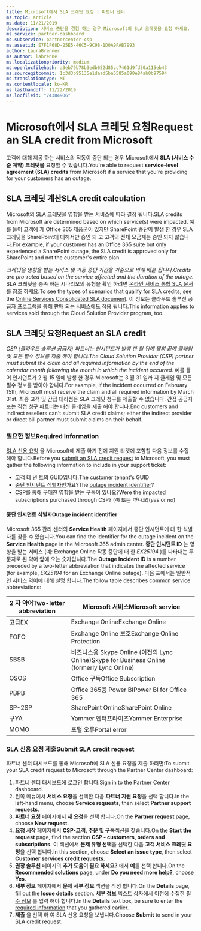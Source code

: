 ```yaml
---
title: Microsoft에서 SLA 크레딧 요청 | 파트너 센터
ms.topic: article
ms.date: 11/21/2019
description: 서비스 중단을 경험 하는 경우 Microsoft의 SLA 크레딧을 요청 하세요.
ms.service: partner-dashboard
ms.subservice: partnercenter-csp
ms.assetid: E7F1F68D-25E5-46C5-9C98-1D0A9FAB7993
author: LauraBrenner
ms.author: labrenne
ms.localizationpriority: medium
ms.openlocfilehash: a3eb79b78b3edb052d85cc7461d9fd50a115eb43
ms.sourcegitcommit: 1c3d3b95135e1daad5ba5585a090e84ab0b97594
ms.translationtype: MT
ms.contentlocale: ko-KR
ms.lasthandoff: 11/22/2019
ms.locfileid: "74384906"
---
```

# <a name="request-an-sla-credit-from-microsoft"></a><span data-ttu-id="fa484-103">Microsoft에서 SLA 크레딧 요청</span><span class="sxs-lookup"><span data-stu-id="fa484-103">Request an SLA credit from Microsoft</span></span> 

<span data-ttu-id="fa484-104">고객에 대해 제공 하는 서비스의 작동이 중단 되는 경우 Microsoft에서 **SLA (서비스 수준 계약) 크레딧을** 요청할 수 있습니다.</span><span class="sxs-lookup"><span data-stu-id="fa484-104">You're able to request **service-level agreement (SLA) credits** from Microsoft if a service that you're providing for your customers has an outage.</span></span>

## <a name="sla-credit-calculation"></a><span data-ttu-id="fa484-105">SLA 크레딧 계산</span><span class="sxs-lookup"><span data-stu-id="fa484-105">SLA credit calculation</span></span>

<span data-ttu-id="fa484-106">Microsoft의 SLA 크레딧을 영향을 받는 서비스에 따라 결정 됩니다.</span><span class="sxs-lookup"><span data-stu-id="fa484-106">SLA credits from Microsoft are determined based on which service(s) were impacted.</span></span> <span data-ttu-id="fa484-107">예를 들어 고객에 게 Office 365 제품군이 있지만 SharePoint 중단이 발생 한 경우 SLA 크레딧을 SharePoint에 대해서만 승인 되 고 고객의 전체 요금제는 승인 되지 않습니다.</span><span class="sxs-lookup"><span data-stu-id="fa484-107">For example, if your customer has an Office 365 suite but only experienced a SharePoint outage, the SLA credit is approved only for SharePoint and not the customer's entire plan.</span></span>

<span data-ttu-id="fa484-108">*크레딧은 영향을 받는 서비스 및 가동 중단 기간을 기준으로 비례 배분 됩니다.*</span><span class="sxs-lookup"><span data-stu-id="fa484-108">*Credits are pro-rated based on the service affected and the duration of the outage.*</span></span> <span data-ttu-id="fa484-109">SLA 크레딧을 충족 하는 시나리오의 유형을 확인 하려면 [온라인 서비스 통합 SLA 문서](http://www.microsoftvolumelicensing.com/DocumentSearch.aspx?Mode=3&DocumentTypeId=37)를 참조 하세요.</span><span class="sxs-lookup"><span data-stu-id="fa484-109">To see the types of scenarios that qualify for SLA credits, see the [Online Services Consolidated SLA document](http://www.microsoftvolumelicensing.com/DocumentSearch.aspx?Mode=3&DocumentTypeId=37).</span></span> <span data-ttu-id="fa484-110">이 정보는 클라우드 솔루션 공급자 프로그램을 통해 판매 되는 서비스에도 적용 됩니다.</span><span class="sxs-lookup"><span data-stu-id="fa484-110">This information applies to services sold through the Cloud Solution Provider program, too.</span></span>

## <a name="request-an-sla-credit"></a><span data-ttu-id="fa484-111">SLA 크레딧 요청</span><span class="sxs-lookup"><span data-stu-id="fa484-111">Request an SLA credit</span></span>

<span data-ttu-id="fa484-112">*CSP (클라우드 솔루션 공급자) 파트너는 인시던트가 발생 한 월 뒤에 월의 끝에 클레임 및 모든 필수 정보를 제출 해야 합니다.*</span><span class="sxs-lookup"><span data-stu-id="fa484-112">*The Cloud Solution Provider (CSP) partner must submit the claim and all required information by the end of the calendar month following the month in which the incident occurred.*</span></span> <span data-ttu-id="fa484-113">예를 들어 인시던트가 2 월 15 일에 발생 한 경우 Microsoft는 3 월 31 일까 지 클레임 및 모든 필수 정보를 받아야 합니다.</span><span class="sxs-lookup"><span data-stu-id="fa484-113">For example, if the incident occurred on February 15th, Microsoft must receive the claim and all required information by March 31st.</span></span> <span data-ttu-id="fa484-114">최종 고객 및 간접 대리점은 SLA 크레딧 청구를 제출할 수 없습니다. 간접 공급자 또는 직접 청구 파트너는 대신 클레임을 제출 해야 합니다.</span><span class="sxs-lookup"><span data-stu-id="fa484-114">End customers and indirect resellers can't submit SLA credit claims; either the indirect provider or direct bill partner must submit claims on their behalf.</span></span>

### <a name="required-information"></a><span data-ttu-id="fa484-115">필요한 정보</span><span class="sxs-lookup"><span data-stu-id="fa484-115">Required information</span></span>

<span data-ttu-id="fa484-116">[SLA 신용 요청](#submit-sla-credit-request) 을 Microsoft에 제출 하기 전에 지원 티켓에 포함할 다음 정보를 수집 해야 합니다.</span><span class="sxs-lookup"><span data-stu-id="fa484-116">Before you [submit an SLA credit request](#submit-sla-credit-request) to Microsoft, you must gather the following information to include in your support ticket:</span></span>

- <span data-ttu-id="fa484-117">고객 테 넌 트의 GUID입니다.</span><span class="sxs-lookup"><span data-stu-id="fa484-117">The customer tenant's GUID</span></span>
- <span data-ttu-id="fa484-118">[중단 인시던트 식별자](#outage-incident-identifier)인가요?</span><span class="sxs-lookup"><span data-stu-id="fa484-118">The [outage incident identifier](#outage-incident-identifier)?</span></span>
- <span data-ttu-id="fa484-119">CSP를 통해 구매한 영향을 받는 구독이 있나요?</span><span class="sxs-lookup"><span data-stu-id="fa484-119">Were the impacted subscriptions purchased through CSP?</span></span> <span data-ttu-id="fa484-120">(*예* 또는 *아니요*)</span><span class="sxs-lookup"><span data-stu-id="fa484-120">(*yes* or *no*)</span></span>

#### <a name="outage-incident-identifier"></a><span data-ttu-id="fa484-121">중단 인시던트 식별자</span><span class="sxs-lookup"><span data-stu-id="fa484-121">Outage incident identifier</span></span>

<span data-ttu-id="fa484-122">Microsoft 365 관리 센터의 **Service Health** 페이지에서 중단 인시던트에 대 한 식별자를 찾을 수 있습니다.</span><span class="sxs-lookup"><span data-stu-id="fa484-122">You can find the identifier for the outage incident on the **Service Health** page in the Microsoft 365 admin center.</span></span> <span data-ttu-id="fa484-123">**중단 인시던트 ID** 는 영향을 받는 서비스 (예: Exchange Online 작동 중단에 대 한 *EX25194* )를 나타내는 두 문자로 된 약어 앞에 오는 숫자입니다.</span><span class="sxs-lookup"><span data-stu-id="fa484-123">The **Outage Incident ID** is a number preceded by a two-letter abbreviation that indicates the affected service (for example, *EX25194* for an Exchange Online outage).</span></span> <span data-ttu-id="fa484-124">다음 표에서는 일반적인 서비스 약어에 대해 설명 합니다.</span><span class="sxs-lookup"><span data-stu-id="fa484-124">The follow table describes common service abbreviations:</span></span>

| <span data-ttu-id="fa484-125">2 자 약어</span><span class="sxs-lookup"><span data-stu-id="fa484-125">Two-letter abbreviation</span></span> | <span data-ttu-id="fa484-126">Microsoft 서비스</span><span class="sxs-lookup"><span data-stu-id="fa484-126">Microsoft service</span></span> |
| ----------------------- | ----------------- |
| <span data-ttu-id="fa484-127">고급</span><span class="sxs-lookup"><span data-stu-id="fa484-127">EX</span></span> | <span data-ttu-id="fa484-128">Exchange Online</span><span class="sxs-lookup"><span data-stu-id="fa484-128">Exchange Online</span></span> |
| <span data-ttu-id="fa484-129">FO</span><span class="sxs-lookup"><span data-stu-id="fa484-129">FO</span></span> | <span data-ttu-id="fa484-130">Exchange Online 보호</span><span class="sxs-lookup"><span data-stu-id="fa484-130">Exchange Online Protection</span></span> |
| <span data-ttu-id="fa484-131">SB</span><span class="sxs-lookup"><span data-stu-id="fa484-131">SB</span></span> | <span data-ttu-id="fa484-132">비즈니스용 Skype Online (이전의 Lync Online)</span><span class="sxs-lookup"><span data-stu-id="fa484-132">Skype for Business Online (formerly Lync Online)</span></span> |
| <span data-ttu-id="fa484-133">OS</span><span class="sxs-lookup"><span data-stu-id="fa484-133">OS</span></span> | <span data-ttu-id="fa484-134">Office 구독</span><span class="sxs-lookup"><span data-stu-id="fa484-134">Office Subscription</span></span> |
| <span data-ttu-id="fa484-135">PB</span><span class="sxs-lookup"><span data-stu-id="fa484-135">PB</span></span> | <span data-ttu-id="fa484-136">Office 365용 Power BI</span><span class="sxs-lookup"><span data-stu-id="fa484-136">Power BI for Office 365</span></span> |
| <span data-ttu-id="fa484-137">SP-2</span><span class="sxs-lookup"><span data-stu-id="fa484-137">SP</span></span> | <span data-ttu-id="fa484-138">SharePoint Online</span><span class="sxs-lookup"><span data-stu-id="fa484-138">SharePoint Online</span></span> |
| <span data-ttu-id="fa484-139">구</span><span class="sxs-lookup"><span data-stu-id="fa484-139">YA</span></span> | <span data-ttu-id="fa484-140">Yammer 엔터프라이즈</span><span class="sxs-lookup"><span data-stu-id="fa484-140">Yammer Enterprise</span></span> |
| <span data-ttu-id="fa484-141">MO</span><span class="sxs-lookup"><span data-stu-id="fa484-141">MO</span></span> | <span data-ttu-id="fa484-142">포털 오류</span><span class="sxs-lookup"><span data-stu-id="fa484-142">Portal error</span></span> |

### <a name="submit-sla-credit-request"></a><span data-ttu-id="fa484-143">SLA 신용 요청 제출</span><span class="sxs-lookup"><span data-stu-id="fa484-143">Submit SLA credit request</span></span>

<span data-ttu-id="fa484-144">파트너 센터 대시보드를 통해 Microsoft에 SLA 신용 요청을 제출 하려면:</span><span class="sxs-lookup"><span data-stu-id="fa484-144">To submit your SLA credit request to Microsoft through the Partner Center dashboard:</span></span>

1. <span data-ttu-id="fa484-145">파트너 센터 대시보드에 로그인 합니다.</span><span class="sxs-lookup"><span data-stu-id="fa484-145">Sign in to the Partner Center dashboard.</span></span>
2. <span data-ttu-id="fa484-146">왼쪽 메뉴에서 **서비스 요청**을 선택한 다음 **파트너 지원 요청**을 선택 합니다.</span><span class="sxs-lookup"><span data-stu-id="fa484-146">In the left-hand menu, choose **Service requests**, then select **Partner support requests**.</span></span>
3. <span data-ttu-id="fa484-147">**파트너 요청** 페이지에서 **새 요청**을 선택 합니다.</span><span class="sxs-lookup"><span data-stu-id="fa484-147">On the **Partner request** page, choose **New request**.</span></span>
4. <span data-ttu-id="fa484-148">**요청 시작** 페이지에서 **CSP-고객, 주문 및 구독**섹션을 찾습니다.</span><span class="sxs-lookup"><span data-stu-id="fa484-148">On the **Start the request** page, find the section **CSP - customers, orders and subscriptions**.</span></span> <span data-ttu-id="fa484-149">이 섹션에서 **문제 유형 선택**을 선택한 다음 **고객 서비스 크레딧 요청**을 선택 합니다.</span><span class="sxs-lookup"><span data-stu-id="fa484-149">In this section, choose **Select an issue type**, then select **Customer services credit requests**.</span></span>
5. <span data-ttu-id="fa484-150">**권장 솔루션** 페이지의 **추가 도움이 필요 하세요?** 에서 **예**를 선택 합니다.</span><span class="sxs-lookup"><span data-stu-id="fa484-150">On the **Recommended solutions** page, under **Do you need more help?**, choose **Yes**.</span></span>
6. <span data-ttu-id="fa484-151">**세부 정보** 페이지에서 **문제 세부 정보** 섹션을 작성 합니다.</span><span class="sxs-lookup"><span data-stu-id="fa484-151">On the **Details** page, fill out the **Issue details** section.</span></span> <span data-ttu-id="fa484-152">**세부 정보** 텍스트 상자에서 이전에 수집한 [필수 정보](#required-information) 를 입력 해야 합니다.</span><span class="sxs-lookup"><span data-stu-id="fa484-152">In the **Details** text box, be sure to enter the [required information](#required-information) that you gathered earlier.</span></span>
7. <span data-ttu-id="fa484-153">**제출** 을 선택 하 여 SLA 신용 요청을 보냅니다.</span><span class="sxs-lookup"><span data-stu-id="fa484-153">Choose **Submit** to send in your SLA credit request.</span></span>
